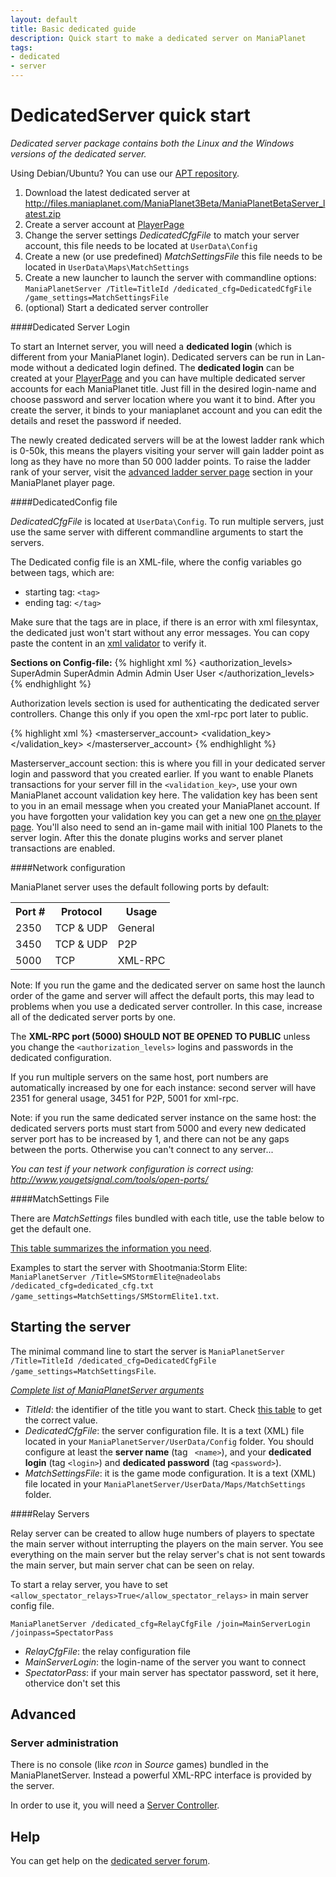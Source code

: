```yaml
---
layout: default
title: Basic dedicated guide
description: Quick start to make a dedicated server on ManiaPlanet
tags:
- dedicated
- server
---
```


# DedicatedServer quick start

*Dedicated server package contains both the Linux and the Windows versions of the dedicated server.*

Using Debian/Ubuntu? You can use our [APT repository](../tools/apt.html).

1. Download the latest dedicated server at http://files.maniaplanet.com/ManiaPlanet3Beta/ManiaPlanetBetaServer_latest.zip
2. Create a server account at [PlayerPage](https://player.maniaplanet.com/dedicated-servers)
3. Change the server settings *DedicatedCfgFile* to match your server account, this file needs to be located at `UserData\Config`
4. Create a new (or use predefined) *MatchSettingsFile* this file needs to be located in `UserData\Maps\MatchSettings`
5. Create a new launcher to launch the server with commandline options: `ManiaPlanetServer /Title=TitleId /dedicated_cfg=DedicatedCfgFile /game_settings=MatchSettingsFile`
6. (optional) Start a dedicated server controller


####Dedicated Server Login

To start an Internet server, you will need a **dedicated login** (which is different from your ManiaPlanet login). Dedicated servers can be run in Lan-mode without a dedicated login defined. The **dedicated login** can be created at your [PlayerPage](https://player.maniaplanet.com/dedicated-servers) and you can have multiple dedicated server accounts for each ManiaPlanet title. Just fill in the desired login-name and choose password and server location where you want it to bind. After you create the server, it binds to your maniaplanet account and you can edit the details and reset the password if needed.

The newly created dedicated servers will be at the lowest ladder rank which is 0-50k, this means the players visiting your server will gain ladder point as long as they have no more than 50 000 ladder points. To raise the ladder rank of your server, visit the [advanced ladder server page](https://player.maniaplanet.com//dedicated-servers/ladder) section in your ManiaPlanet player page.

####DedicatedConfig file

*DedicatedCfgFile* is located at `UserData\Config`.
To run multiple servers, just use the same server with different commandline arguments to start the servers.

The Dedicated config file is an XML-file, where the config variables go between tags, which are:

* starting tag: `<tag>`
* ending tag: `</tag>`

Make sure that the tags are in place, if there is an error with xml filesyntax, the dedicated just won't start without any error messages. You can copy paste the content in an [xml validator](http://www.validome.org/xml/) to verify it.

**Sections on Config-file:**
{% highlight xml %}
<authorization_levels>
	<level>
		<name>SuperAdmin</name>
		<password>SuperAdmin</password>
	</level>
	<level>
		<name>Admin</name>
		<password>Admin</password>
	</level>
	<level>
		<name>User</name>
		<password>User</password>
	</level>
</authorization_levels>
{% endhighlight %}


Authorization levels section is used for authenticating the dedicated server controllers.
Change this only if you open the xml-rpc port later to public.

{% highlight xml %}
<masterserver_account>
	<login>   </login>
	<password>   </password>
	<validation_key>   </validation_key>
</masterserver_account>
{% endhighlight %}


Masterserver_account section: this is where you fill in your dedicated server login and password that you created earlier.
If you want to enable Planets transactions for your server fill in the `<validation_key>`, use your own ManiaPlanet account validation key here. The validation key has been sent to you in an email message when you created your ManiaPlanet account. If you have forgotten your validation key you can get a new one [on the player page](https://player.maniaplanet.com/account/validation-code). You'll also need to send an in-game mail with initial 100 Planets to the server login. After this the donate plugins works and server planet transactions are enabled.

####Network configuration

ManiaPlanet server uses the default following ports by default:

<table>
  <tr>
    <th>Port #</th><th>Protocol</th><th>Usage</th>
  </tr>
  <tr>
    <td>2350</td><td>TCP & UDP</td><td>General</td>
  </tr>
  <tr>
    <td>3450</td><td>TCP & UDP</td><td>P2P</td>
  </tr>
  <tr>
    <td>5000</td><td>TCP</td><td>XML-RPC</td>
  </tr>
</table>

Note: If you run the game and the dedicated server on same host the launch order of the game and server will affect the default ports, this may lead to problems when you use a dedicated server controller. In this case, increase all of the dedicated server ports by one.

The **XML-RPC port (5000) SHOULD NOT BE OPENED TO PUBLIC** unless you change the `<authorization_levels>` logins and passwords in the dedicated configuration.

If you run multiple servers on the same host, port numbers are automatically increased by one for each instance: second server will have 2351 for general usage, 3451 for P2P, 5001 for xml-rpc.

Note: if you run the same dedicated server instance on the same host: the dedicated servers ports must start from 5000 and every new dedicated server port has to be increased by 1, and there can not be any gaps between the ports. Otherwise you can't connect to any server...

*You can test if your network configuration is correct using: <http://www.yougetsignal.com/tools/open-ports/>*


####MatchSettings File

There are *MatchSettings* files bundled with each title, use the table below to get the default one.

[This table summarizes the information you need](titleids.html).

Examples to start the server with Shootmania:Storm Elite: `ManiaPlanetServer /Title=SMStormElite@nadeolabs /dedicated_cfg=dedicated_cfg.txt /game_settings=MatchSettings/SMStormElite1.txt`.

Starting the server
-------------------

The minimal command line to start the server is `ManiaPlanetServer /Title=TitleId /dedicated_cfg=DedicatedCfgFile /game_settings=MatchSettingsFile`.

*[Complete list of ManiaPlanetServer arguments](command-line.html)*

* *TitleId*: the identifier of the title you want to start. Check [this table](titleids.html) to get the correct value.
* *DedicatedCfgFile*: the server configuration file. It is a text (XML) file located in your `ManiaPlanetServer/UserData/Config` folder. You should configure at least the **server name** (tag ` <name>`), and your **dedicated login** (tag `<login>`) and **dedicated password** (tag `<password>`).
* *MatchSettingsFile*: it is the game mode configuration. It is a text (XML) file located in your `ManiaPlanetServer/UserData/Maps/MatchSettings` folder.

####Relay Servers


Relay server can be created to allow huge numbers of players to spectate the main server without interrupting the players on the main server. You see everything on the main server but the relay server's chat is not sent towards the main server, but main server chat can be seen on relay.

To start a relay server, you have to set `<allow_spectator_relays>True</allow_spectator_relays>` in main server config file.

`ManiaPlanetServer /dedicated_cfg=RelayCfgFile /join=MainServerLogin /joinpass=SpectatorPass`

* *RelayCfgFile*: the relay configuration file
* *MainServerLogin*: the login-name of the server you want to connect
* *SpectatorPass*: if your main server has spectator password, set it here, othervice don't set this


Advanced
--------

### Server administration

There is no console (like *rcon* in *Source* games) bundled in the ManiaPlanetServer. Instead a powerful XML-RPC interface is provided by the server.

In order to use it, you will need a [Server Controller](tools/index.html#server-controllers).

## Help

You can get help on the [dedicated server forum](http://forum.maniaplanet.com/viewforum.php?f=261).
